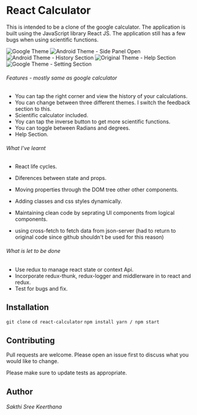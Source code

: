 # React Calculator

This is intended to be a clone of the google calculator. The application is built using the JavaScript library React JS. The application still has a few bugs when using scientific functions.

![Google Theme](https://github.com/Keronmat/react-calculator/blob/master/img/google-theme-1.PNG?raw=true)
![Android Theme - Side Panel Open](https://github.com/Keronmat/react-calculator/blob/master/img/android-theme.PNG?raw=true)
![Android Theme - History Section](https://github.com/Keronmat/react-calculator/blob/master/img/history-android-theme.PNG?raw=true)
![Original Theme - Help Section](https://github.com/Keronmat/react-calculator/blob/master/img/help-sec-original-theme.PNG?raw=true)
![Google Theme - Setting Section](https://github.com/Keronmat/react-calculator/blob/master/img/settings-google-theme.PNG?raw=true)

###### Features - mostly same as google calculator

- You can tap the right corner and view the history of your calculations.
- You can change between three different themes. I switch the feedback section to this.
- Scientific calculator included.
- Yoy can tap the inverse button to get more scientific functions.
- You can toggle between Radians and degrees.
- Help Section.

###### What I've learnt

- React life cycles.
- Diferences between state and props.
- Moving properties through the DOM tree other other components.
- Adding classes and css styles dynamically.
- Maintaining clean code by seprating UI components from logical components.

- using cross-fetch to fetch data from json-server (had to return to original code since github shouldn't be used for this reason)

###### What is let to be done

- Use redux to manage react state or context Api.
- Incorporate redux-thunk, redux-logger and middlerware in to react and redux.
- Test for bugs and fix.

## Installation

`git clone`
`cd react-calculator`
`npm install yarn / npm start`

## Contributing

Pull requests are welcome. Please open an issue first to discuss what you would like to change.

Please make sure to update tests as appropriate.

## Author

###### Sakthi Sree Keerthana
